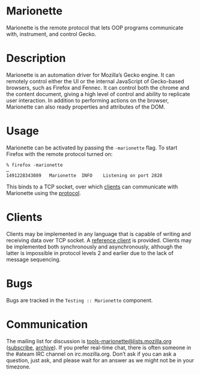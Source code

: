 Marionette
==========

Marionette is the remote protocol that lets OOP programs communicate
with, instrument, and control Gecko.


Description
===========

Marionette is an automation driver for Mozilla’s Gecko engine.
It can remotely control either the UI or the internal JavaScript of
Gecko-based browsers, such as Firefox and Fennec.  It can control
both the chrome and the content document, giving a high level of
control and ability to replicate user interaction.  In addition
to performing actions on the browser, Marionette can also ready
properties and attributes of the DOM.


Usage
=====

Marionette can be activated by passing the `-marionette` flag.
To start Firefox with the remote protocol turned on:

	% firefox -marionette
	…
	1491228343089	Marionette	INFO	Listening on port 2828

This binds to a TCP socket, over which [clients] can communicate
with Marionette using the [protocol].


Clients
=======

Clients may be implemented in any language that is capable of writing
and receiving data over TCP socket.  A [reference client] is provided.
Clients may be implemented both synchronously and asynchronously,
although the latter is impossible in protocol levels 2 and earlier
due to the lack of message sequencing.


Bugs
====

Bugs are tracked in the `Testing :: Marionette` component.


Communication
=============

The mailing list for discussion is tools-marionette@lists.mozilla.org
([subscribe], [archive]).  If you prefer real-time chat, there
is often someone in the #ateam IRC channel on irc.mozilla.org.
Don’t ask if you can ask a question, just ask, and please wait
for an answer as we might not be in your timezone.


[clients]: #clients
[protocol]: #protocol
[command]: #command
[response]: #response
[error]: #error-object
[WebDriver standard]: https://w3c.github.io/webdriver/webdriver-spec.html#handling-errors
[reference client]: client/
[subscribe]: https://lists.mozilla.org/listinfo/tools-marionette
[archive]: http://groups.google.com/group/mozilla.tools.marionette
